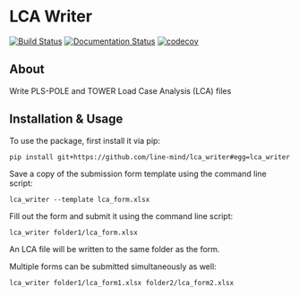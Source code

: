 # LCA Writer

[![Build Status](https://travis-ci.com/line-mind/lca_writer.svg?token=8VnQgt1kpLw7KrQy9Bzq&branch=master)](https://travis-ci.com/line-mind/lca_writer)
[![Documentation Status](https://readthedocs.org/projects/lca-writer/badge/?version=latest)](https://lca-writer.readthedocs.io/en/latest/?badge=latest)
[![codecov](https://codecov.io/gh/line-mind/lca_writer/branch/master/graph/badge.svg)](https://codecov.io/gh/line-mind/lca_writer)

<!--

## Table of Contents

* [LCA Writer](lca_writer.rst)
* [Scripts](scripts.rst)
* [Data Loaders](data.rst)

-->

## About

Write PLS-POLE and TOWER Load Case Analysis (LCA) files

## Installation & Usage

To use the package, first install it via pip:

```
pip install git+https://github.com/line-mind/lca_writer#egg=lca_writer
```

Save a copy of the submission form template using the command line script:

```
lca_writer --template lca_form.xlsx
```

Fill out the form and submit it using the command line script:

```
lca_writer folder1/lca_form.xlsx
```

An LCA file will be written to the same folder as the form.

Multiple forms can be submitted simultaneously as well:

```
lca_writer folder1/lca_form1.xlsx folder2/lca_form2.xlsx
```

